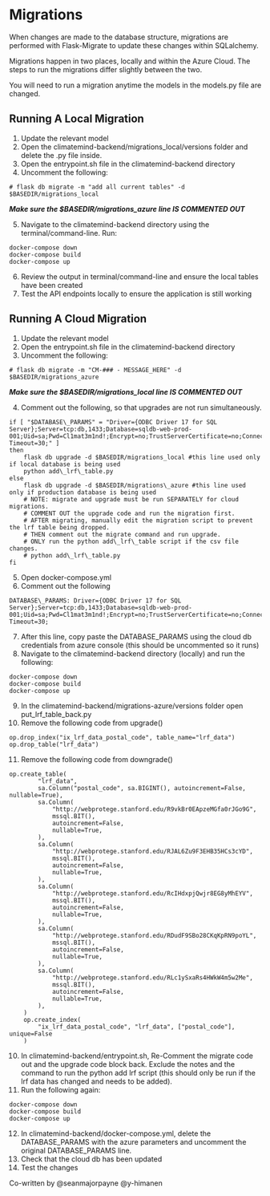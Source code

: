 # Migrations

When changes are made to the database structure, migrations are performed with Flask-Migrate to
update these changes within SQLalchemy.

Migrations happen in two places, locally and within the Azure Cloud. The steps to run the migrations
differ slightly between the two.

You will need to run a migration anytime the models in the models.py file are changed.

## Running A Local Migration

1. Update the relevant model
2. Open the climatemind-backend/migrations\_local/versions folder and delete the .py file inside.
3. Open the entrypoint.sh file in the climatemind-backend directory
4. Uncomment the following:
```
# flask db migrate -m "add all current tables" -d $BASEDIR/migrations_local
```

**_Make sure the $BASEDIR/migrations\_azure line IS COMMENTED OUT_**

5. Navigate to the climatemind-backend directory using the terminal/command-line. Run:

```
docker-compose down
docker-compose build
docker-compose up
```

6. Review the output in terminal/command-line and ensure the local tables have been created
7. Test the API endpoints locally to ensure the application is still working 

## Running A Cloud Migration

1. Update the relevant model
2. Open the entrypoint.sh file in the climatemind-backend directory
3. Uncomment the following:
```
# flask db migrate -m "CM-### - MESSAGE_HERE" -d $BASEDIR/migrations_azure

```
**_Make sure the $BASEDIR/migrations\_local line IS COMMENTED OUT_**

4. Comment out the following, so that upgrades are not run simultaneously.
```
if [ "$DATABASE\_PARAMS" = "Driver={ODBC Driver 17 for SQL Server};Server=tcp:db,1433;Database=sqldb-web-prod-001;Uid=sa;Pwd=Cl1mat3m1nd!;Encrypt=no;TrustServerCertificate=no;Connection Timeout=30;" ]
then
    flask db upgrade -d $BASEDIR/migrations_local #this line used only if local database is being used
    python add\_lrf\_table.py
else
    flask db upgrade -d $BASEDIR/migrations\_azure #this line used only if production database is being used 
    # NOTE: migrate and upgrade must be run SEPARATELY for cloud migrations. 
    # COMMENT OUT the upgrade code and run the migration first.
    # AFTER migrating, manually edit the migration script to prevent the lrf table being dropped. 
    # THEN comment out the migrate command and run upgrade.
    # ONLY run the python add\_lrf\_table script if the csv file changes.
    # python add\_lrf\_table.py
fi
```

5. Open docker-compose.yml
6. Comment out the following

```
DATABASE\_PARAMS: Driver={ODBC Driver 17 for SQL Server};Server=tcp:db,1433;Database=sqldb-web-prod-001;Uid=sa;Pwd=Cl1mat3m1nd!;Encrypt=no;TrustServerCertificate=no;Connection Timeout=30;
```

7. After this line, copy paste the DATABASE_PARAMS using the cloud db credentials from azure console (this should be uncommented so it runs)
8. Navigate to the climatemind-backend directory (locally) and run the following:

```
docker-compose down
docker-compose build
docker-compose up
```

9. In the climatemind-backend/migrations-azure/versions folder open put\_lrf\_table\_back.py
10. Remove the following code from upgrade()

```
op.drop_index("ix_lrf_data_postal_code", table_name="lrf_data")
op.drop_table("lrf_data")
```

11. Remove the following code from downgrade()

```
op.create_table(
        "lrf_data",
        sa.Column("postal_code", sa.BIGINT(), autoincrement=False, nullable=True),
        sa.Column(
            "http://webprotege.stanford.edu/R9vkBr0EApzeMGfa0rJGo9G",
            mssql.BIT(),
            autoincrement=False,
            nullable=True,
        ),
        sa.Column(
            "http://webprotege.stanford.edu/RJAL6Zu9F3EHB35HCs3cYD",
            mssql.BIT(),
            autoincrement=False,
            nullable=True,
        ),
        sa.Column(
            "http://webprotege.stanford.edu/RcIHdxpjQwjr8EG8yMhEYV",
            mssql.BIT(),
            autoincrement=False,
            nullable=True,
        ),
        sa.Column(
            "http://webprotege.stanford.edu/RDudF9SBo28CKqKpRN9poYL",
            mssql.BIT(),
            autoincrement=False,
            nullable=True,
        ),
        sa.Column(
            "http://webprotege.stanford.edu/RLc1ySxaRs4HWkW4m5w2Me",
            mssql.BIT(),
            autoincrement=False,
            nullable=True,
        ),
    )
    op.create_index(
        "ix_lrf_data_postal_code", "lrf_data", ["postal_code"], unique=False
    )
```


10. In climatemind-backend/entrypoint.sh, Re-Comment the migrate code out and the upgrade code block back. Exclude the notes and the command to run the python add lrf script (this should only be run if the lrf data has changed and needs to be added).
11. Run the following again:

```
docker-compose down
docker-compose build
docker-compose up
```

12. In climatemind-backend/docker-compose.yml, delete the DATABASE\_PARAMS with the azure parameters and uncomment the original DATABASE\_PARAMS line.
13. Check that the cloud db has been updated
14. Test the changes

Co-written by
@seanmajorpayne @y-himanen